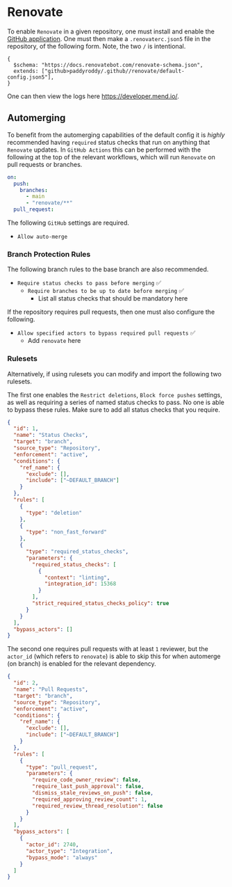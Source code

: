 # Renovate

To enable `Renovate` in a given repository, one must install and enable the
[GitHub application](https://github.com/apps/renovate).
One must then make a `.renovaterc.json5` file in the repository, of the following
form.
Note, the two `/` is intentional.

```json5
{
  $schema: "https://docs.renovatebot.com/renovate-schema.json",
  extends: ["github>paddyroddy/.github//renovate/default-config.json5"],
}
```

One can then view the logs here <https://developer.mend.io/>.

## Automerging

To benefit from the automerging capabilities of the default config it is
_highly_ recommended having `required` status checks that run on anything that
`Renovate` updates.
In `GitHub Actions` this can be performed with the following at the top of the
relevant workflows, which will run `Renovate` on pull requests or branches.

```yaml
on:
  push:
    branches:
      - main
      - "renovate/**"
  pull_request:
```

The following `GitHub` settings are required.

- `Allow auto-merge`

### Branch Protection Rules

The following branch rules to the base branch are also recommended.

- `Require status checks to pass before merging` ✅
  - `Require branches to be up to date before merging` ✅
    - List all status checks that should be mandatory here

If the repository requires pull requests, then one must also configure the
following.

- `Allow specified actors to bypass required pull requests` ✅
  - Add `renovate` here

### Rulesets

Alternatively, if using rulesets you can modify and import the following two
rulesets.

The first one enables the `Restrict deletions`, `Block force pushes` settings,
as well as requiring a series of named status checks to pass.
No one is able to bypass these rules.
Make sure to add all status checks that you require.

```json
{
  "id": 1,
  "name": "Status Checks",
  "target": "branch",
  "source_type": "Repository",
  "enforcement": "active",
  "conditions": {
    "ref_name": {
      "exclude": [],
      "include": ["~DEFAULT_BRANCH"]
    }
  },
  "rules": [
    {
      "type": "deletion"
    },
    {
      "type": "non_fast_forward"
    },
    {
      "type": "required_status_checks",
      "parameters": {
        "required_status_checks": [
          {
            "context": "linting",
            "integration_id": 15368
          }
        ],
        "strict_required_status_checks_policy": true
      }
    }
  ],
  "bypass_actors": []
}
```

The second one requires pull requests with at least `1` reviewer, but the
`actor_id` (which refers to `renovate`) is able to skip this for when automerge
(on branch) is enabled for the relevant dependency.

```json
{
  "id": 2,
  "name": "Pull Requests",
  "target": "branch",
  "source_type": "Repository",
  "enforcement": "active",
  "conditions": {
    "ref_name": {
      "exclude": [],
      "include": ["~DEFAULT_BRANCH"]
    }
  },
  "rules": [
    {
      "type": "pull_request",
      "parameters": {
        "require_code_owner_review": false,
        "require_last_push_approval": false,
        "dismiss_stale_reviews_on_push": false,
        "required_approving_review_count": 1,
        "required_review_thread_resolution": false
      }
    }
  ],
  "bypass_actors": [
    {
      "actor_id": 2740,
      "actor_type": "Integration",
      "bypass_mode": "always"
    }
  ]
}
```
